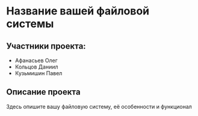 # Название вашей файловой системы

## Участники проекта:
- Афанасьев Олег
- Кольцов Даниил
- Кузьмишин Павел

## Описание проекта
Здесь опишите вашу файловую систему, её особенности и функционал
